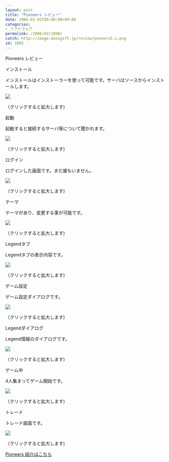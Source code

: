 ```yaml
---
layout: post
title: "Pioneers レビュー"
date: 2006-02-02T09:00:00+09:00
categories:
- ソフトウェア
permalink: /2006/02/1098/
catch: http://image.moongift.jp/review/poneers5.s.png
id: 1092
---
```

Pioneers レビュー  
<!--more-->

インストール

  

インストールはインストーラーを使って可能です。サーバはソースからインストールします。

  

[![](http://image.moongift.jp/review/poneers1.s.png)](http://image.moongift.jp/review/poneers1.png)  
  
（クリックすると拡大します)

  

起動

  

起動すると接続するサーバ等について聞かれます。

  

[![](http://image.moongift.jp/review/poneers2.s.png)](http://image.moongift.jp/review/poneers2.png)  
  
（クリックすると拡大します)

  

ログイン

  

ログインした画面です。まだ誰もいません。

  

[![](http://image.moongift.jp/review/poneers3.s.png)](http://image.moongift.jp/review/poneers3.png)  
  
（クリックすると拡大します)

  

テーマ

  

テーマがあり、変更する事が可能です。

  

[![](http://image.moongift.jp/review/poneers4.s.png)](http://image.moongift.jp/review/poneers4.png)  
  
（クリックすると拡大します)

  

Legendタブ

  

Legendタブの表示内容です。

  

[![](http://image.moongift.jp/review/poneers5.s.png)](http://image.moongift.jp/review/poneers5.png)  
  
（クリックすると拡大します)

  

ゲーム設定

  

ゲーム設定ダイアログです。

  

[![](http://image.moongift.jp/review/poneers6.s.png)](http://image.moongift.jp/review/poneers6.png)  
  
（クリックすると拡大します)

  

Legendダイアログ

  

Legend情報のダイアログです。

  

[![](http://image.moongift.jp/review/poneers7.s.png)](http://image.moongift.jp/review/poneers7.png)  
  
（クリックすると拡大します)

  

ゲーム中

  

4人集まってゲーム開始です。

  

[![](http://image.moongift.jp/review/poneers8.s.png)](http://image.moongift.jp/review/poneers8.png)  
  
（クリックすると拡大します)

  

トレード

  

トレード画面です。

  

[![](http://image.moongift.jp/review/poneers9.s.png)](http://image.moongift.jp/review/poneers9.png)  
  
（クリックすると拡大します)

  

[Pioneers 紹介はこちら](http://oss.moongift.jp/intro/i-1076.html)

